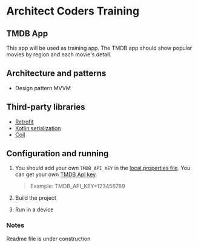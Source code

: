 # **Architect Coders Training**

## **TMDB App**

This app will be used as training app.
The TMDB app should show popular movies by region and each movie's detail.

## **Architecture and patterns**
- Design pattern MVVM

## **Third-party libraries**
- [Retrofit](https://square.github.io/retrofit/)
- [Kotlin serialization](https://github.com/Kotlin/kotlinx.serialization/blob/master/README.md#setup)
- [Coil](https://coil-kt.github.io/coil/compose/) 

## **Configuration and running**

1. You should add your own `TMDB_API_KEY` in the [local.properties file](local.properties). You can get your own [TMDB Api key](https://developer.themoviedb.org/reference/intro/getting-started).

   > Example: TMDB_API_KEY=123456789

2. Build the project
3. Run in a device

### **Notes**
Readme file is under construction
